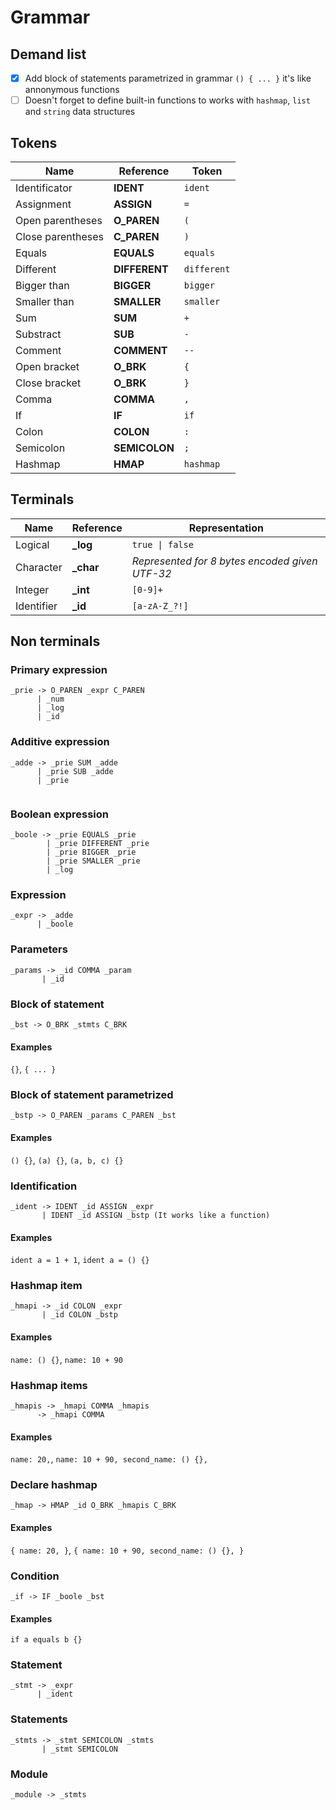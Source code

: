 # Grammar

## Demand list

- [x] Add block of statements parametrized in grammar `() { ... }` it's like annonymous functions
- [ ] Doesn't forget to define built-in functions to works with `hashmap`, `list` and `string` data structures

## Tokens

| Name | Reference | Token |
|---|---|---|
| Identificator | **IDENT** | `ident` |
| Assignment | **ASSIGN** | `=` |
| Open parentheses | **O_PAREN** | `(` |
| Close parentheses | **C_PAREN** | `)` |
| Equals | **EQUALS** | `equals` |
| Different | **DIFFERENT** | `different` |
| Bigger than | **BIGGER** | `bigger` |
| Smaller than | **SMALLER** | `smaller` |
| Sum | **SUM** | `+` |
| Substract | **SUB** | `-` |
| Comment | **COMMENT** | `--` |
| Open bracket | **O_BRK** | `{` |
| Close bracket | **O_BRK** | `}` |
| Comma | **COMMA** | `,` |
| If | **IF** | `if` |
| Colon | **COLON** | `:` |
| Semicolon | **SEMICOLON** | `;` |
| Hashmap | **HMAP** | `hashmap` |

## Terminals

| Name | Reference | Representation |
|---|---|---|
| Logical | **_log** | `true \| false` |
| Character | **_char** | *Represented for 8 bytes encoded given UTF-32* |
| Integer | **_int** | `[0-9]+` |
| Identifier | **_id** | `[a-zA-Z_?!]` |

## Non terminals

### Primary expression
```
_prie -> O_PAREN _expr C_PAREN
      | _num
      | _log
      | _id
```

### Additive expression
```
_adde -> _prie SUM _adde
      | _prie SUB _adde
      | _prie
        
```

### Boolean expression
```
_boole -> _prie EQUALS _prie
        | _prie DIFFERENT _prie
        | _prie BIGGER _prie
        | _prie SMALLER _prie
        | _log
```

### Expression
```
_expr -> _adde
      | _boole
```

### Parameters
```
_params -> _id COMMA _param
       | _id
```

### Block of statement
```
_bst -> O_BRK _stmts C_BRK
```

#### Examples
`{}`, `{ ... }`

### Block of statement parametrized
```
_bstp -> O_PAREN _params C_PAREN _bst
```

#### Examples
`() {}`, `(a) {}`, `(a, b, c) {}`


### Identification
```
_ident -> IDENT _id ASSIGN _expr
       | IDENT _id ASSIGN _bstp (It works like a function)
```

#### Examples
`ident a = 1 + 1`, `ident a = () {}`


### Hashmap item
```
_hmapi -> _id COLON _expr
       | _id COLON _bstp
```

#### Examples
`name: () {}`, `name: 10 + 90`

### Hashmap items
```
_hmapis -> _hmapi COMMA _hmapis
      -> _hmapi COMMA
```
#### Examples
`name: 20,`, `name: 10 + 90, second_name: () {},`


### Declare hashmap
```
_hmap -> HMAP _id O_BRK _hmapis C_BRK
```

#### Examples
`{ name: 20, }`, `{ name: 10 + 90, second_name: () {}, }`

### Condition
```
_if -> IF _boole _bst
```

#### Examples
`if a equals b {}`

### Statement
```
_stmt -> _expr
      | _ident
```

### Statements
```
_stmts -> _stmt SEMICOLON _stmts
       | _stmt SEMICOLON
```

### Module
```
_module -> _stmts
```
